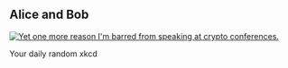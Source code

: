 ## Alice and Bob
[![Yet one more reason I'm barred from speaking at crypto conferences.](https://imgs.xkcd.com/comics/alice_and_bob.png)](https://xkcd.com/177/ "Yet one more reason I'm barred from speaking at crypto conferences.")

Your daily random xkcd
